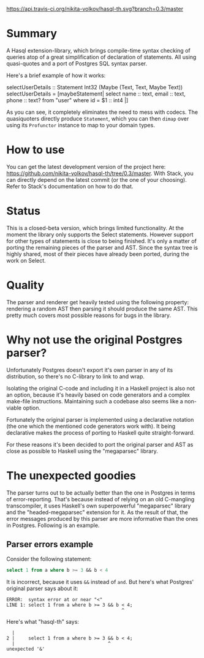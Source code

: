 https://api.travis-ci.org/nikita-volkov/hasql-th.svg?branch=0.3/master

# Summary

A Hasql extension-library, which brings compile-time syntax checking of queries atop of a great simplification of declaration of statements. All using quasi-quotes and a port of Postgres SQL syntax parser.

Here's a brief example of how it works:

selectUserDetails :: Statement Int32 (Maybe (Text, Text, Maybe Text))
selectUserDetails =
  [maybeStatement|
    select name :: text, email :: text, phone :: text?
    from "user"
    where id = $1 :: int4
    |]

As you can see, it completely eliminates the need to mess with codecs. The quasiquoters directly produce `Statement`, which you can then `dimap` over using its `Profunctor` instance to map to your domain types.

# How to use 

You can get the latest development version of the project here: https://github.com/nikita-volkov/hasql-th/tree/0.3/master. With Stack, you can directly depend on the latest commit (or the one of your choosing). Refer to Stack's documentation on how to do that.

# Status

This is a closed-beta version, which brings limited functionality. At the moment the library only supports the Select statements. However support for other types of statements is close to being finished. It's only a matter of porting the remaining pieces of the parser and AST. Since the syntax tree is highly shared, most of their pieces have already been ported, during the work on Select.

# Quality

The parser and renderer get heavily tested using the following property: rendering a random AST then parsing it should produce the same AST. This pretty much covers most possible reasons for bugs in the library.

# Why not use the original Postgres parser?

Unfortunately Postgres doesn't export it's own parser in any of its distribution, so there's no C-library to link to and wrap.

Isolating the original C-code and including it in a Haskell project is also not an option, because it's heavily based on code generators and a complex make-file instructions. Maintaining such a codebase also seems like a non-viable option.

Fortunately the original parser is implemented using a declarative notation (the one which the mentioned code generators work with). It being declarative makes the process of porting to Haskell quite straight-forward. 

For these reasons it's been decided to port the original parser and AST as close as possible to Haskell using the "megaparsec" library.

# The unexpected goodies

The parser turns out to be actually better than the one in Postgres in terms of error-reporting. That's because instead of relying on an old C-mangling transcompiler, it uses Haskell's own superpowerful "megaparsec" library and the "headed-megaparsec" extension for it. As the result of that, the error messages produced by this parser are more informative than the ones in Postgres. Following is an example.

## Parser errors example

Consider the following statement:

```sql
select 1 from a where b >= 3 && b < 4
```

It is incorrect, because it uses `&&` instead of `and`. But here's what Postgres' original parser says about it:

```
ERROR:  syntax error at or near "<"
LINE 1: select 1 from a where b >= 3 && b < 4;
                                          ^
```

Here's what "hasql-th" says:

```
  |
2 |     select 1 from a where b >= 3 && b < 4;
  |                                  ^
unexpected '&'
```
